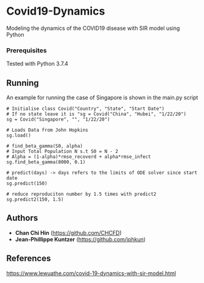 # Covid19-Dynamics

Modeling the dynamics of the COVID19 disease with SIR model using Python

### Prerequisites

Tested with Python 3.7.4

## Running

An example for running the case of Singapore is shown in the main.py script
```
# Initialise class Covid("Country", "State", "Start Date")
# If no state leave it is "sg = Covid("China", "Hubei", "1/22/20")
sg = Covid("Singapore", "", "1/22/20")

# Loads Data from John Hopkins
sg.load()

# find_beta_gamma(S0, alpha)
# Input Total Population N s.t S0 = N - 2
# Alpha = (1-alpha)*rmse_recoverd + alpha*rmse_infect
sg.find_beta_gamma(8000, 0.1)

# predict(days) -> days refers to the limits of ODE solver since start date
sg.predict(150)

# reduce reproduciton number by 1.5 times with predict2
sg.predict2(150, 1.5)
``` 

## Authors

* **Chan Chi Hin** (https://github.com/CHCFD)
* **Jean-Phillippe Kuntzer** (https://github.com/jphkun)

## References
https://www.lewuathe.com/covid-19-dynamics-with-sir-model.html



